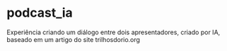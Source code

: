 # podcast_ia
Experiência criando um diálogo entre dois apresentadores, criado por IA, baseado em um artigo do site trilhosdorio.org

